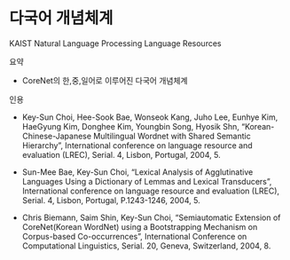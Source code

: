 다국어 개념체계
=========
KAIST Natural Language Processing Language Resources

요약 
- CoreNet의 한,중,일어로 이루어진 다국어 개념체계
 
인용
- Key-Sun Choi, Hee-Sook Bae, Wonseok Kang, Juho Lee, Eunhye Kim, HaeGyung Kim, Donghee Kim, Youngbin Song, Hyosik Shn, “Korean-Chinese-Japanese Multilingual Wordnet with Shared Semantic Hierarchy”, International conference on language resource and evaluation (LREC), Serial. 4, Lisbon, Portugal, 2004, 5.


- Sun-Mee Bae, Key-Sun Choi, “Lexical Analysis of Agglutinative Languages Using a Dictionary of Lemmas and Lexical Transducers”, International conference on language resource and evaluation (LREC), Serial. 4, Lisbon, Portugal, P.1243-1246, 2004, 5.


- Chris Biemann, Saim Shin, Key-Sun Choi, “Semiautomatic Extension of CoreNet(Korean WordNet) using a Bootstrapping Mechanism on Corpus-based Co-occurrences”, International Conference on Computational Linguistics, Serial. 20, Geneva, Switzerland, 2004, 8.

